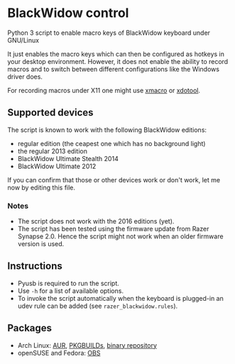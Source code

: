 # BlackWidow control
Python 3 script to enable macro keys of BlackWidow keyboard under GNU/Linux

It just enables the macro keys which can then be configured as hotkeys in your desktop environment.
However, it does not enable the ability to record macros and to switch between different configurations
like the Windows driver does.

For recording macros under X11 one might use [xmacro](http://download.sarine.nl/xmacro/Description.html)
or [xdotool](http://www.semicomplete.com/projects/xdotool/).

## Supported devices
The script is known to work with the following BlackWidow editions:
- regular edition (the ceapest one which has no background light)
- the regular 2013 edition
- BlackWidow Ultimate Stealth 2014
- BlackWidow Ultimate 2012

If you can confirm that those or other devices work or don't work, let me now by editing this file.

### Notes
- The script does not work with the 2016 editions (yet).
- The script has been tested using the firmware update from Razer Synapse 2.0.
  Hence the script might not work when an older firmware version is used.

## Instructions
- Pyusb is required to run the script.
- Use ```-h``` for a list of available options.
- To invoke the script automatically when the keyboard is plugged-in an udev
  rule can be added (see ```razer_blackwidow.rules```).

## Packages
- Arch Linux: [AUR](https://aur.archlinux.org/packages/blackwidowcontrol),
  [PKGBUILDs](https://github.com/Martchus/PKGBUILDs), [binary repository](https://martchus.no-ip.biz/repo/arch/ownstuff)
- openSUSE and Fedora:
  [OBS](https://software.opensuse.org//download.html?project=home%3Amkittler&package=blackwidowcontrol)

